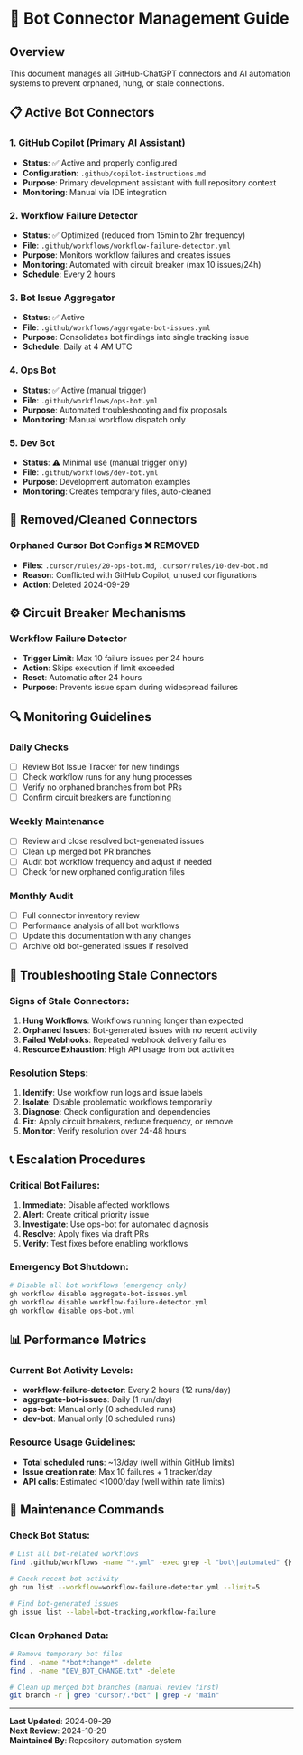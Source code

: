# 🤖 Bot Connector Management Guide

## Overview
This document manages all GitHub-ChatGPT connectors and AI automation systems to prevent orphaned, hung, or stale connections.

## 📋 Active Bot Connectors

### 1. **GitHub Copilot** (Primary AI Assistant)
- **Status**: ✅ Active and properly configured
- **Configuration**: `.github/copilot-instructions.md`
- **Purpose**: Primary development assistant with full repository context
- **Monitoring**: Manual via IDE integration

### 2. **Workflow Failure Detector** 
- **Status**: ✅ Optimized (reduced from 15min to 2hr frequency)
- **File**: `.github/workflows/workflow-failure-detector.yml`
- **Purpose**: Monitors workflow failures and creates issues
- **Monitoring**: Automated with circuit breaker (max 10 issues/24h)
- **Schedule**: Every 2 hours

### 3. **Bot Issue Aggregator**
- **Status**: ✅ Active 
- **File**: `.github/workflows/aggregate-bot-issues.yml`
- **Purpose**: Consolidates bot findings into single tracking issue
- **Schedule**: Daily at 4 AM UTC

### 4. **Ops Bot**
- **Status**: ✅ Active (manual trigger)
- **File**: `.github/workflows/ops-bot.yml`  
- **Purpose**: Automated troubleshooting and fix proposals
- **Monitoring**: Manual workflow dispatch only

### 5. **Dev Bot**
- **Status**: ⚠️ Minimal use (manual trigger only)
- **File**: `.github/workflows/dev-bot.yml`
- **Purpose**: Development automation examples
- **Monitoring**: Creates temporary files, auto-cleaned

## 🚫 Removed/Cleaned Connectors

### Orphaned Cursor Bot Configs ❌ REMOVED
- **Files**: `.cursor/rules/20-ops-bot.md`, `.cursor/rules/10-dev-bot.md`
- **Reason**: Conflicted with GitHub Copilot, unused configurations
- **Action**: Deleted 2024-09-29

## ⚙️ Circuit Breaker Mechanisms

### Workflow Failure Detector
- **Trigger Limit**: Max 10 failure issues per 24 hours
- **Action**: Skips execution if limit exceeded  
- **Reset**: Automatic after 24 hours
- **Purpose**: Prevents issue spam during widespread failures

## 🔍 Monitoring Guidelines

### Daily Checks
- [ ] Review Bot Issue Tracker for new findings
- [ ] Check workflow runs for any hung processes  
- [ ] Verify no orphaned branches from bot PRs
- [ ] Confirm circuit breakers are functioning

### Weekly Maintenance
- [ ] Review and close resolved bot-generated issues
- [ ] Clean up merged bot PR branches
- [ ] Audit bot workflow frequency and adjust if needed
- [ ] Check for new orphaned configuration files

### Monthly Audit  
- [ ] Full connector inventory review
- [ ] Performance analysis of all bot workflows
- [ ] Update this documentation with any changes
- [ ] Archive old bot-generated issues if resolved

## 🚨 Troubleshooting Stale Connectors

### Signs of Stale Connectors:
1. **Hung Workflows**: Workflows running longer than expected
2. **Orphaned Issues**: Bot-generated issues with no recent activity  
3. **Failed Webhooks**: Repeated webhook delivery failures
4. **Resource Exhaustion**: High API usage from bot activities

### Resolution Steps:
1. **Identify**: Use workflow run logs and issue labels
2. **Isolate**: Disable problematic workflows temporarily
3. **Diagnose**: Check configuration and dependencies  
4. **Fix**: Apply circuit breakers, reduce frequency, or remove
5. **Monitor**: Verify resolution over 24-48 hours

## 📞 Escalation Procedures

### Critical Bot Failures:
1. **Immediate**: Disable affected workflows
2. **Alert**: Create critical priority issue
3. **Investigate**: Use ops-bot for automated diagnosis
4. **Resolve**: Apply fixes via draft PRs
5. **Verify**: Test fixes before enabling workflows

### Emergency Bot Shutdown:
```bash
# Disable all bot workflows (emergency only)
gh workflow disable aggregate-bot-issues.yml
gh workflow disable workflow-failure-detector.yml  
gh workflow disable ops-bot.yml
```

## 📊 Performance Metrics

### Current Bot Activity Levels:
- **workflow-failure-detector**: Every 2 hours (12 runs/day)
- **aggregate-bot-issues**: Daily (1 run/day)  
- **ops-bot**: Manual only (0 scheduled runs)
- **dev-bot**: Manual only (0 scheduled runs)

### Resource Usage Guidelines:
- **Total scheduled runs**: ~13/day (well within GitHub limits)
- **Issue creation rate**: Max 10 failures + 1 tracker/day
- **API calls**: Estimated <1000/day (well within rate limits)

## 🔧 Maintenance Commands

### Check Bot Status:
```bash
# List all bot-related workflows
find .github/workflows -name "*.yml" -exec grep -l "bot\|automated" {} \;

# Check recent bot activity  
gh run list --workflow=workflow-failure-detector.yml --limit=5

# Find bot-generated issues
gh issue list --label=bot-tracking,workflow-failure
```

### Clean Orphaned Data:
```bash  
# Remove temporary bot files
find . -name "*bot*change*" -delete
find . -name "DEV_BOT_CHANGE.txt" -delete

# Clean up merged bot branches (manual review first)
git branch -r | grep "cursor/.*bot" | grep -v "main"
```

---

**Last Updated**: 2024-09-29  
**Next Review**: 2024-10-29  
**Maintained By**: Repository automation system